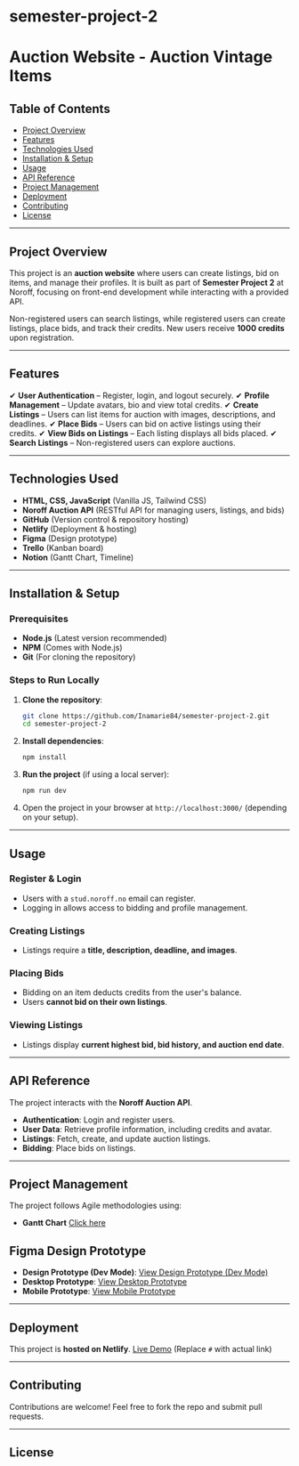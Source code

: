 # semester-project-2

# Auction Website - Auction Vintage Items

## Table of Contents

- [Project Overview](#project-overview)
- [Features](#features)
- [Technologies Used](#technologies-used)
- [Installation & Setup](#installation--setup)
- [Usage](#usage)
- [API Reference](#api-reference)
- [Project Management](#project-management)
- [Deployment](#deployment)
- [Contributing](#contributing)
- [License](#license)

---

## Project Overview

This project is an **auction website** where users can create listings, bid on items, and manage their profiles. It is built as part of **Semester Project 2** at Noroff, focusing on front-end development while interacting with a provided API.

Non-registered users can search listings, while registered users can create listings, place bids, and track their credits. New users receive **1000 credits** upon registration.

---

## Features

✔ **User Authentication** – Register, login, and logout securely.
✔ **Profile Management** – Update avatars, bio and view total credits.
✔ **Create Listings** – Users can list items for auction with images, descriptions, and deadlines.
✔ **Place Bids** – Users can bid on active listings using their credits.
✔ **View Bids on Listings** – Each listing displays all bids placed.
✔ **Search Listings** – Non-registered users can explore auctions.

---

## Technologies Used

- **HTML, CSS, JavaScript** (Vanilla JS, Tailwind CSS)
- **Noroff Auction API** (RESTful API for managing users, listings, and bids)
- **GitHub** (Version control & repository hosting)
- **Netlify** (Deployment & hosting)
- **Figma** (Design prototype)
- **Trello** (Kanban board)
- **Notion** (Gantt Chart, Timeline)

---

## Installation & Setup

### Prerequisites

- **Node.js** (Latest version recommended)
- **NPM** (Comes with Node.js)
- **Git** (For cloning the repository)

### Steps to Run Locally

1. **Clone the repository**:
   ```sh
   git clone https://github.com/Inamarie84/semester-project-2.git
   cd semester-project-2
   ```
2. **Install dependencies**:
   ```sh
   npm install
   ```
3. **Run the project** (if using a local server):
   ```sh
   npm run dev
   ```
4. Open the project in your browser at `http://localhost:3000/` (depending on your setup).

---

## Usage

### Register & Login

- Users with a `stud.noroff.no` email can register.
- Logging in allows access to bidding and profile management.

### Creating Listings

- Listings require a **title, description, deadline, and images**.

### Placing Bids

- Bidding on an item deducts credits from the user's balance.
- Users **cannot bid on their own listings**.

### Viewing Listings

- Listings display **current highest bid, bid history, and auction end date**.

---

## API Reference

The project interacts with the **Noroff Auction API**.

- **Authentication**: Login and register users.
- **User Data**: Retrieve profile information, including credits and avatar.
- **Listings**: Fetch, create, and update auction listings.
- **Bidding**: Place bids on listings.

---

## Project Management

The project follows Agile methodologies using:

- **Gantt Chart** [Click here](https://picturesque-harmony-535.notion.site/1a8da066747b8011880bef11bfd78ec4?v=1a9da066747b807b8b50000cd2731471)

## Figma Design Prototype

- **Design Prototype (Dev Mode)**: [View Design Prototype (Dev Mode)](https://www.figma.com/design/ls8KmToOzwn7YtqZx8NCn7/semester-project-2?node-id=0-1&m=dev&t=zKiixMlqNMHz5L7m-1)
- **Desktop Prototype**: [View Desktop Prototype](https://www.figma.com/proto/ls8KmToOzwn7YtqZx8NCn7/semester-project-2?node-id=0-1&t=zKiixMlqNMHz5L7m-1)
- **Mobile Prototype**: [View Mobile Prototype](https://www.figma.com/proto/ls8KmToOzwn7YtqZx8NCn7/semester-project-2?node-id=12-127&t=zKiixMlqNMHz5L7m-1)

---

## Deployment

This project is **hosted on Netlify**.
[Live Demo](https://auction-vintageitems.netlify.app/) (Replace `#` with actual link)

---

## Contributing

Contributions are welcome! Feel free to fork the repo and submit pull requests.

---

## License
